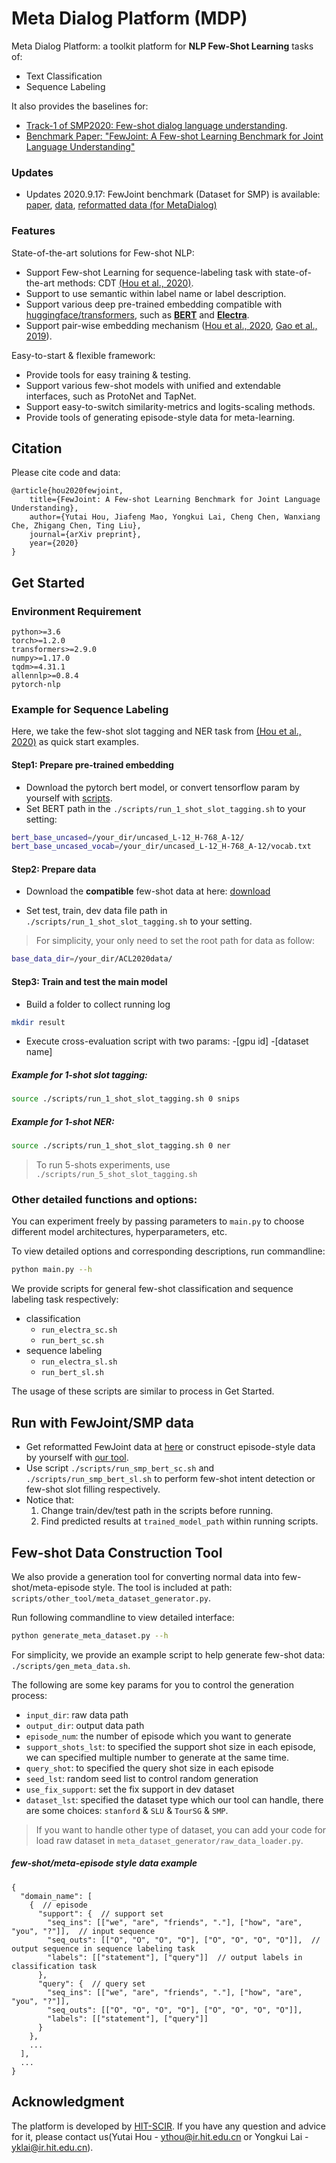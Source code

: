 # Meta Dialog Platform (MDP)

Meta Dialog Platform: a toolkit platform for **NLP Few-Shot Learning** tasks of:
- Text Classification
- Sequence Labeling

It also provides the baselines for:
- [Track-1 of SMP2020: Few-shot dialog language understanding](https://smp2020.aconf.cn/smp.html#3).
- [Benchmark Paper: "FewJoint: A Few-shot Learning Benchmark for Joint Language Understanding"]("https://arxiv.org/abs/2009.08138")

### Updates

- Updates 2020.9.17: FewJoint benchmark (Dataset for SMP) is available: [paper](https://arxiv.org/abs/2009.08138), [data](https://atmahou.github.io/attachments/FewJoint.zip), [reformatted data (for MetaDialog)](https://atmahou.github.io/attachments/FewJoint_for_MetaDialog.zip)

### Features
State-of-the-art solutions for Few-shot NLP:
-  Support Few-shot Learning for sequence-labeling task with state-of-the-art methods: CDT [(Hou et al., 2020)](https://arxiv.org/abs/2006.05702).
-  Support to use semantic within label name or label description. 
-  Support various deep pre-trained embedding compatible with [huggingface/transformers](https://github.com/huggingface/transformers), such as **[BERT](https://arxiv.org/abs/1810.04805)** and **[Electra](https://openreview.net/forum?id=r1xMH1BtvB)**.
-  Support pair-wise embedding mechanism ([Hou et al., 2020](https://arxiv.org/abs/2006.05702), [Gao et al., 2019](https://www.aclweb.org/anthology/D19-1649)).


Easy-to-start & flexible framework:
-  Provide tools for easy training & testing.
-  Support various few-shot models with unified and extendable interfaces, such as ProtoNet and TapNet.
-  Support easy-to-switch similarity-metrics and logits-scaling methods.
-  Provide tools of generating episode-style data for meta-learning.

## Citation
Please cite code and data:
```
@article{hou2020fewjoint,
	title={FewJoint: A Few-shot Learning Benchmark for Joint Language Understanding},
	author={Yutai Hou, Jiafeng Mao, Yongkui Lai, Cheng Chen, Wanxiang Che, Zhigang Chen, Ting Liu},
	journal={arXiv preprint},
	year={2020}
}
```


## Get Started

### Environment Requirement
```
python>=3.6
torch>=1.2.0
transformers>=2.9.0
numpy>=1.17.0
tqdm>=4.31.1
allennlp>=0.8.4
pytorch-nlp
```

### Example for Sequence Labeling
Here, we take the few-shot slot tagging and NER task from [(Hou et al., 2020)](https://arxiv.org/abs/2006.05702) as quick start examples.

#### Step1: Prepare pre-trained embedding
- Download the pytorch bert model, or convert tensorflow param by yourself with [scripts](https://github.com/huggingface/transformers/blob/master/src/transformers/convert_bert_original_tf_checkpoint_to_pytorch.py).
- Set BERT path in the `./scripts/run_1_shot_slot_tagging.sh` to your setting:
```bash
bert_base_uncased=/your_dir/uncased_L-12_H-768_A-12/
bert_base_uncased_vocab=/your_dir/uncased_L-12_H-768_A-12/vocab.txt
```

#### Step2: Prepare data
- Download the **compatible** few-shot data at here: [download](https://atmahou.github.io/attachments/new_FewShotNLU_data(ACL20).zip)

- Set test, train, dev data file path in `./scripts/run_1_shot_slot_tagging.sh` to your setting.
  
> For simplicity, your only need to set the root path for data as follow:
```bash
base_data_dir=/your_dir/ACL2020data/
```

#### Step3: Train and test the main model
- Build a folder to collect running log
```bash
mkdir result
```

- Execute cross-evaluation script with two params: -[gpu id] -[dataset name]

##### Example for 1-shot slot tagging:
```bash
source ./scripts/run_1_shot_slot_tagging.sh 0 snips
```  

##### Example for 1-shot NER:
```bash
source ./scripts/run_1_shot_slot_tagging.sh 0 ner
```

> To run 5-shots experiments, use `./scripts/run_5_shot_slot_tagging.sh`

### Other detailed functions and options:
You can experiment freely by passing parameters to `main.py` to choose different model architectures, hyperparameters, etc.

To view detailed options and corresponding descriptions, run commandline: 
```bash
python main.py --h
```

We provide scripts for general few-shot classification and sequence labeling task respectively:

- classification
    - `run_electra_sc.sh`
    - `run_bert_sc.sh`
- sequence labeling
    - `run_electra_sl.sh`
    - `run_bert_sl.sh`

The usage of these scripts are similar to process in Get Started.


## Run with FewJoint/SMP data
- Get reformatted FewJoint data at [here](https://atmahou.github.io/attachments/FewJoint_for_MetaDialog.zip) or construct episode-style data by yourself with [our tool](https://github.com/AtmaHou/MetaDialog#few-shot-data-construction-tool).
- Use script `./scripts/run_smp_bert_sc.sh` and `./scripts/run_smp_bert_sl.sh` to perform few-shot intent detection or few-shot slot filling respectively.
- Notice that: 
    1. Change train/dev/test path in the scripts before running. 
    2. Find predicted results at `trained_model_path` within running scripts.


## Few-shot Data Construction Tool
We also provide a generation tool for converting normal data into few-shot/meta-episode style. 
The tool is included at path: `scripts/other_tool/meta_dataset_generator.py`. 

Run following commandline to view detailed interface:
```bash
python generate_meta_dataset.py --h
```

For simplicity, we provide an example script to help generate few-shot data: `./scripts/gen_meta_data.sh`.

The following are some key params for you to control the generation process:
- `input_dir`: raw data path
- `output_dir`: output data path
- `episode_num`: the number of episode which you want to generate
- `support_shots_lst`: to specified the support shot size in each episode, we can specified multiple number to generate at the same time.
- `query_shot`: to specified the query shot size in each episode
- `seed_lst`: random seed list to control random generation
- `use_fix_support`:  set the fix support in dev dataset
- `dataset_lst`: specified the dataset type which our tool can handle, there are some choices: `stanford` & `SLU` & `TourSG` & `SMP`. 

> If you want to handle other type of dataset, 
> you can add your code for load raw dataset in `meta_dataset_generator/raw_data_loader.py`.


##### few-shot/meta-episode style data example

```
{
  "domain_name": [
    {  // episode
      "support": {  // support set
        "seq_ins": [["we", "are", "friends", "."], ["how", "are", "you", "?"]],  // input sequence
        "seq_outs": [["O", "O", "O", "O"], ["O", "O", "O", "O"]],  // output sequence in sequence labeling task
        "labels": [["statement"], ["query"]]  // output labels in classification task
      },
      "query": {  // query set
        "seq_ins": [["we", "are", "friends", "."], ["how", "are", "you", "?"]],
        "seq_outs": [["O", "O", "O", "O"], ["O", "O", "O", "O"]],
        "labels": [["statement"], ["query"]]
      }
    },
    ...
  ],
  ...
}

```

## Acknowledgment

The platform is developed by [HIT-SCIR](http://ir.hit.edu.cn/). If you have any question and advice for it, please contact us(Yutai Hou - [ythou@ir.hit.edu.cn](mailto:ythou@ir.hit.edu.cn) or Yongkui Lai - [yklai@ir.hit.edu.cn](mailto:yklai@ir.hit.edu.cn)).
